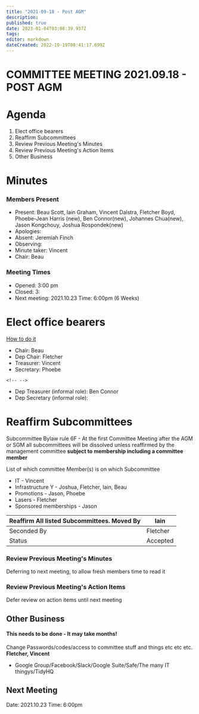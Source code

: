 ```yaml
---
title: "2021-09-18 - Post AGM"
description: 
published: true
date: 2023-01-04T03:08:39.937Z
tags: 
editor: markdown
dateCreated: 2022-10-19T08:41:17.699Z
---
```


# COMMITTEE MEETING 2021.09.18 - POST AGM

# Agenda

1.  Elect office bearers
2.  Reaffirm Subcommittees
3.  Review Previous Meeting's Minutes
4.  Review Previous Meeting's Action Items
5.  Other Business

# Minutes

### Members Present

-   Present: Beau Scott, Iain Graham, Vincent Dalstra, Fletcher Boyd, Phoebe-Jean Harris (new), Ben Connor(new), Johannes Chua(new), Jason Kongchouy, Joshua Rospondek(new)
-   Apologies:
-   Absent: Jeremiah Finch
-   Observing:
-   Minute taker: Vincent
-   Chair: Beau

### Meeting Times

-   Opened: 3:00 pm
-   Closed: 3:
-   Next meeting: 2021.10.23 Time: 6:00pm (6 Weeks)

# Elect office bearers

[How to do it](https://wiki.artifactory.org.au/doku.php?id=constitution#election_of_office_bearers)

-   Chair: Beau
-   Dep Chair: Fletcher
-   Treasurer: Vincent
-   Secretary: Phoebe

```{=html}
<!-- -->
```
-   Dep Treasurer (informal role): Ben Connor
-   Dep Secretary (informal role):

# Reaffirm Subcommittees

Subcommittee Bylaw rule 6F - At the first Committee Meeting after the AGM or SGM all subcommittees will be dissolved unless reaffirmed by the management committee **subject to membership including a committee member**

List of which committee Member(s) is on which Subcommittee

-   IT - Vincent
-   Infrastructure Y - Joshua, Fletcher, Iain, Beau
-   Promotions - Jason, Phoebe
-   Lasers - Fletcher
-   Sponsored memberships - Jason

| Reaffirm All listed Subcommittees. Moved By | Iain     |
|----------------------------------------------|----------|
| Seconded By                                  | Fletcher |
| Status                                       | Accepted |

### Review Previous Meeting's Minutes

Deferring to next meeting, to allow fresh members time to read it

### Review Previous Meeting's Action Items

Defer review on action items until next meeting

## Other Business

#### This needs to be done - It may take months!

Change Passwords/codes/access to committee stuff and things etc etc etc. **Fletcher, Vincent**

-   Google Group/Facebook/Slack/Google Suite/Safe/The many IT thingys/TidyHQ

## Next Meeting

Date: 2021.10.23 Time: 6:00pm
